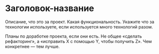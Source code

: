 # Заголовок-название

Описание, что это за проект. Какая функциональность. Укажите что за технологии используете, если используется много технологий разом.

Планы по доработке проекта, если они есть. Не общее «сделать рефакторинг», а «исправить X с помощью Y, чтобы получить Z». Чем конкретнее — тем лучше.
